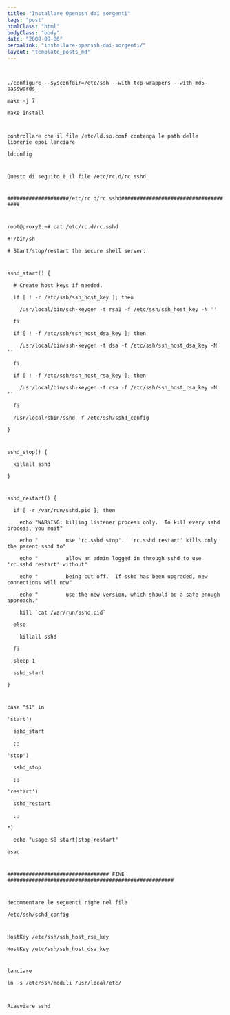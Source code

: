 ```yaml
---
title: "Installare Openssh dai sorgenti"
tags: "post"
htmlClass: "html"
bodyClass: "body"
date: "2008-09-06"
permalink: "installare-openssh-dai-sorgenti/"
layout: "template_posts_md"
---
```

<p><code><br />
./configure --sysconfdir=/etc/ssh --with-tcp-wrappers --with-md5-passwords<br />
make -j 7<br />
make install</p>
<p>controllare che il file /etc/ld.so.conf contenga le path delle librerie epoi lanciare<br />
ldconfig</p>
<p>Questo di seguito è il file /etc/rc.d/rc.sshd</p>
<p>####################/etc/rc.d/rc.sshd#####################################</p>
<p>root@proxy2:~# cat /etc/rc.d/rc.sshd<br />
#!/bin/sh<br />
# Start/stop/restart the secure shell server:</p>
<p>sshd_start() {<br />
  # Create host keys if needed.<br />
  if [ ! -r /etc/ssh/ssh_host_key ]; then<br />
    /usr/local/bin/ssh-keygen -t rsa1 -f /etc/ssh/ssh_host_key -N ''<br />
  fi<br />
  if [ ! -f /etc/ssh/ssh_host_dsa_key ]; then<br />
    /usr/local/bin/ssh-keygen -t dsa -f /etc/ssh/ssh_host_dsa_key -N ''<br />
  fi<br />
  if [ ! -f /etc/ssh/ssh_host_rsa_key ]; then<br />
    /usr/local/bin/ssh-keygen -t rsa -f /etc/ssh/ssh_host_rsa_key -N ''<br />
  fi<br />
  /usr/local/sbin/sshd -f /etc/ssh/sshd_config<br />
}</p>
<p>sshd_stop() {<br />
  killall sshd<br />
}</p>
<p>sshd_restart() {<br />
  if [ -r /var/run/sshd.pid ]; then<br />
    echo "WARNING: killing listener process only.  To kill every sshd process, you must"<br />
    echo "         use 'rc.sshd stop'.  'rc.sshd restart' kills only the parent sshd to"<br />
    echo "         allow an admin logged in through sshd to use 'rc.sshd restart' without"<br />
    echo "         being cut off.  If sshd has been upgraded, new connections will now"<br />
    echo "         use the new version, which should be a safe enough approach."<br />
    kill `cat /var/run/sshd.pid`<br />
  else<br />
    killall sshd<br />
  fi<br />
  sleep 1<br />
  sshd_start<br />
}</p>
<p>case "$1" in<br />
'start')<br />
  sshd_start<br />
  ;;<br />
'stop')<br />
  sshd_stop<br />
  ;;<br />
'restart')<br />
  sshd_restart<br />
  ;;<br />
*)<br />
  echo "usage $0 start|stop|restart"<br />
esac</p>
<p>################################# FINE ######################################################</p>
<p>decommentare le seguenti righe nel file<br />
/etc/ssh/sshd_config</p>
<p>HostKey /etc/ssh/ssh_host_rsa_key<br />
HostKey /etc/ssh/ssh_host_dsa_key</p>
<p>lanciare<br />
ln -s /etc/ssh/moduli /usr/local/etc/</p>
<p>Riavviare sshd<br />
</code></p>
